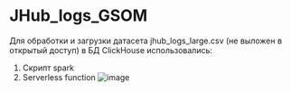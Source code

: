 # JHub_logs_GSOM
Для обработки и загрузки датасета jhub_logs_large.csv (не выложен в открытый доступ) в БД ClickHouse использовались: 
1. Скрипт spark 
2. Serverless function
![image](https://user-images.githubusercontent.com/114469801/235177733-2b2c4bfb-c823-4e32-a2de-0fc9baadbeb0.png)
